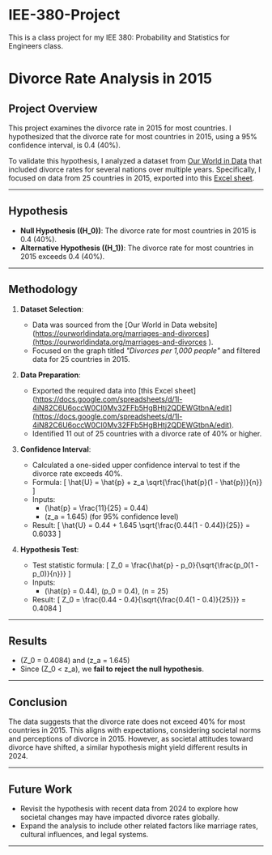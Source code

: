 # IEE-380-Project
This is a class project for my IEE 380: Probability and Statistics for Engineers class. 

# Divorce Rate Analysis in 2015

## Project Overview
This project examines the divorce rate in 2015 for most countries. I hypothesized that the divorce rate for most countries in 2015, using a 95% confidence interval, is 0.4 (40%). 

To validate this hypothesis, I analyzed a dataset from [Our World in Data](https://ourworldindata.org/marriages-and-divorces) that included divorce rates for several nations over multiple years. Specifically, I focused on data from 25 countries in 2015, exported into this [Excel sheet](https://docs.google.com/spreadsheets/d/1l-4iN82C6U6occW0CI0Mv32FFb5HgBHtj2QDEWGtbnA/edit).

---

## Hypothesis
- **Null Hypothesis (\(H_0\))**: The divorce rate for most countries in 2015 is 0.4 (40%).
- **Alternative Hypothesis (\(H_1\))**: The divorce rate for most countries in 2015 exceeds 0.4 (40%).

---

## Methodology
1. **Dataset Selection**:
   - Data was sourced from the [Our World in Data website](https://ourworldindata.org/marriages-and-divorces](https://ourworldindata.org/marriages-and-divorces ).
   - Focused on the graph titled *"Divorces per 1,000 people"* and filtered data for 25 countries in 2015.

2. **Data Preparation**:
   - Exported the required data into [this Excel sheet](https://docs.google.com/spreadsheets/d/1l-4iN82C6U6occW0CI0Mv32FFb5HgBHtj2QDEWGtbnA/edit](https://docs.google.com/spreadsheets/d/1l-4iN82C6U6occW0CI0Mv32FFb5HgBHtj2QDEWGtbnA/edit).
   - Identified 11 out of 25 countries with a divorce rate of 40% or higher.

3. **Confidence Interval**:
   - Calculated a one-sided upper confidence interval to test if the divorce rate exceeds 40%.
   - Formula: 
     \[
     \hat{U} = \hat{p} + z_a \sqrt{\frac{\hat{p}(1 - \hat{p})}{n}}
     \]
   - Inputs:
     - \(\hat{p} = \frac{11}{25} = 0.44\)
     - \(z_a = 1.645\) (for 95% confidence level)
   - Result:
     \[
     \hat{U} = 0.44 + 1.645 \sqrt{\frac{0.44(1 - 0.44)}{25}} = 0.6033
     \]

4. **Hypothesis Test**:
   - Test statistic formula:
     \[
     Z_0 = \frac{\hat{p} - p_0}{\sqrt{\frac{p_0(1 - p_0)}{n}}}
     \]
   - Inputs:
     - \(\hat{p} = 0.44\), \(p_0 = 0.4\), \(n = 25\)
   - Result:
     \[
     Z_0 = \frac{0.44 - 0.4}{\sqrt{\frac{0.4(1 - 0.4)}{25}}} = 0.4084
     \]

---

## Results
- \(Z_0 = 0.4084\) and \(z_a = 1.645\)
- Since \(Z_0 < z_a\), we **fail to reject the null hypothesis**.

---

## Conclusion
The data suggests that the divorce rate does not exceed 40% for most countries in 2015. This aligns with expectations, considering societal norms and perceptions of divorce in 2015. However, as societal attitudes toward divorce have shifted, a similar hypothesis might yield different results in 2024.

---

## Future Work
- Revisit the hypothesis with recent data from 2024 to explore how societal changes may have impacted divorce rates globally.
- Expand the analysis to include other related factors like marriage rates, cultural influences, and legal systems.

---

